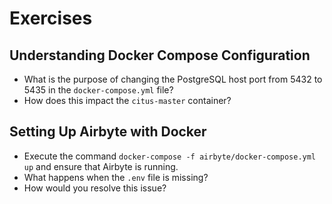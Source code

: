 # Exercises

## Understanding Docker Compose Configuration

- What is the purpose of changing the PostgreSQL host port from 5432 to 5435 in the `docker-compose.yml` file?
- How does this impact the `citus-master` container?

## Setting Up Airbyte with Docker

- Execute the command `docker-compose -f airbyte/docker-compose.yml up` and ensure that Airbyte is running.
- What happens when the `.env` file is missing?
- How would you resolve this issue?

